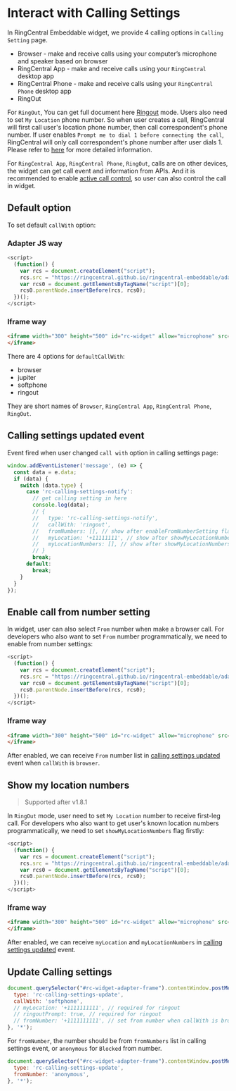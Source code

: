 # Interact with Calling Settings

In RingCentral Embeddable widget, we provide 4 calling options in `Calling Setting` page.

- Browser - make and receive calls using your computer’s microphone and speaker based on browser
- RingCentral App - make and receive calls using your `RingCentral` desktop app
- RingCentral Phone - make and receive calls using your `RingCentral Phone` desktop app
- RingOut

For `RingOut`, You can get full document here [Ringout](https://support.ringcentral.com/s/article/85?language=en_US) mode. Users also need to set `My Location` phone number. So when user creates a call, RingCentral will first call user's location phone number, then call correspondent's phone number. If user enables `Prompt me to dial 1 before connecting the call`, RingCentral will only call correspondent's phone number after user dials 1.  Please refer to [here](https://support.ringcentral.com/s/article/85?language=en_US) for more detailed information.

For `RingCentral App`, `RingCentral Phone`, `RingOut`, calls are on other devices, the widget can get call event and information from APIs. And it is recommended to enable [active call control](../support.md#enabling-active-call-control-features), so user can also control the call in widget.

## Default option

To set default `callWith` option:

### Adapter JS way

```js
<script>
  (function() {
    var rcs = document.createElement("script");
    rcs.src = "https://ringcentral.github.io/ringcentral-embeddable/adapter.js?defaultCallWith=browser";
    var rcs0 = document.getElementsByTagName("script")[0];
    rcs0.parentNode.insertBefore(rcs, rcs0);
  })();
</script>
```

###  Iframe way

```html
<iframe width="300" height="500" id="rc-widget" allow="microphone" src="https://ringcentral.github.io/ringcentral-embeddable/app.html?defaultCallWith=browser">
</iframe>
```

There are 4 options for `defaultCallWith`: 

- browser
- jupiter
- softphone
- ringout

They are short names of `Browser`, `RingCentral App`, `RingCentral Phone`, `RingOut`.

## Calling settings updated event

Event fired when user changed `call with` option in calling settings page:

```js
window.addEventListener('message', (e) => {
  const data = e.data;
  if (data) {
    switch (data.type) {
      case 'rc-calling-settings-notify':
        // get calling setting in here
        console.log(data);
        // {
        //   type: 'rc-calling-settings-notify',
        //   callWith: 'ringout',
        //   fromNumbers: [], // show after enableFromNumberSetting flag set
        //   myLocation: '+11111111', // show after showMyLocationNumbers flag set
        //   myLocationNumbers: [], // show after showMyLocationNumbers flag set
        // }
        break;
      default:
        break;
    }
  }
});
```

## Enable call from number setting

In widget, user can also select `From` number when make a browser call. For developers who also want to set `From` number programmatically, we need to enable from number settings:

```js
<script>
  (function() {
    var rcs = document.createElement("script");
    rcs.src = "https://ringcentral.github.io/ringcentral-embeddable/adapter.js?enableFromNumberSetting=1";
    var rcs0 = document.getElementsByTagName("script")[0];
    rcs0.parentNode.insertBefore(rcs, rcs0);
  })();
</script>
```

###  Iframe way

```html
<iframe width="300" height="500" id="rc-widget" allow="microphone" src="https://ringcentral.github.io/ringcentral-embeddable/app.html?enableFromNumberSetting=1">
</iframe>
```

After enabled, we can receive `From` number list in [calling settings updated](#calling-settings-updated-event) event when `callWith` is `browser`.

## Show my location numbers

> Supported after v1.8.1

In `RingOut` mode, user need to set `My Location` number to receive first-leg call. For developers who also want to get user's known location numbers programmatically, we need to set `showMyLocationNumbers` flag firstly:

```js
<script>
  (function() {
    var rcs = document.createElement("script");
    rcs.src = "https://ringcentral.github.io/ringcentral-embeddable/adapter.js?showMyLocationNumbers=1";
    var rcs0 = document.getElementsByTagName("script")[0];
    rcs0.parentNode.insertBefore(rcs, rcs0);
  })();
</script>
```

###  Iframe way

```html
<iframe width="300" height="500" id="rc-widget" allow="microphone" src="https://ringcentral.github.io/ringcentral-embeddable/app.html?showMyLocationNumbers=1">
</iframe>
```

After enabled, we can receive `myLocation` and `myLocationNumbers` in [calling settings updated](#calling-settings-updated-event) event.

## Update Calling settings

```js
document.querySelector("#rc-widget-adapter-frame").contentWindow.postMessage({
  type: 'rc-calling-settings-update',
  callWith: 'softphone',
  // myLocation: '+1111111111', // required for ringout
  // ringoutPrompt: true, // required for ringout
  // fromNumber: '+1111111111', // set from number when callWith is browser
}, '*');
```

For `fromNumber`, the number should be from `fromNumbers` list in calling settings event, or `anonymous` for `Blocked` from number.

```js
document.querySelector("#rc-widget-adapter-frame").contentWindow.postMessage({
  type: 'rc-calling-settings-update',
  fromNumber: 'anonymous',
}, '*');
```
